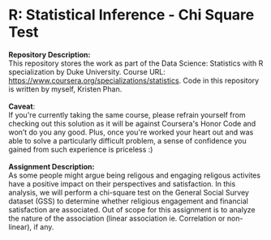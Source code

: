 # R: Statistical Inference - Chi Square Test

__Repository Description:__
<br/>
This repository stores the work as part of the Data Science: Statistics with R specialization by Duke University. Course URL: https://www.coursera.org/specializations/statistics. Code in this repository is written by myself, Kristen Phan.
<br/>
<br/>
__Caveat__: 
<br/>
If you're currently taking the same course, please refrain yourself from checking out this solution as it will be against Coursera's Honor Code and won’t do you any good. Plus, once you're worked your heart out and was able to solve a particularly difficult problem, a sense of confidence you gained from such experience is priceless :)
<br/>
<br/>
__Assignment Description:__
<br/>
As some people might argue being religous and engaging religous activites have a positive impact on their perspectives and satisfaction. In this analysis, we will perform a chi-square test on the General Social Survey dataset (GSS) to determine whether religious engagement and financial satisfaction are associated. Out of scope for this assignment is to analyze the nature of the association (linear association ie. Correlation or non-linear), if any. 
